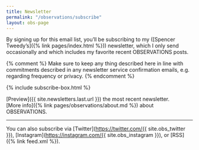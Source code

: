 ```yaml
---
title: Newsletter
permalink: "/observations/subscribe"
layout: obs-page
---
```


By signing up for this email list, you’ll be subscribing to my ([Spencer Tweedy’s]({% link pages/index.html %})) newsletter, which I only send occasionally and which includes my favorite recent OBSERVATIONS posts.

{% comment %} Make sure to keep any thing described here in line with commitments described in any newsletter service confirmation emails, e.g. regarding frequency or privacy. {% endcomment %}

{% include subscribe-box.html %}

[Preview]({{ site.newsletters.last.url }}) the most recent newsletter.  
[More info]({% link pages/observations/about.md %}) about OBSERVATIONS.

***

You can also subscribe via [Twitter](https://twitter.com/{{ site.obs_twitter }}), [Instagram](https://instagram.com/{{ site.obs_instagram }}), or [RSS]({% link feed.xml %}).